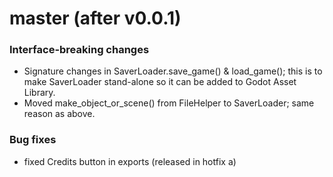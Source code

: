 # master (after v0.0.1)

### Interface-breaking changes
* Signature changes in SaverLoader.save_game() & load_game(); this is to make SaverLoader stand-alone so it can be added to Godot Asset Library.
* Moved make_object_or_scene() from FileHelper to SaverLoader; same reason as above.

### Bug fixes
* fixed Credits button in exports (released in hotfix a)
